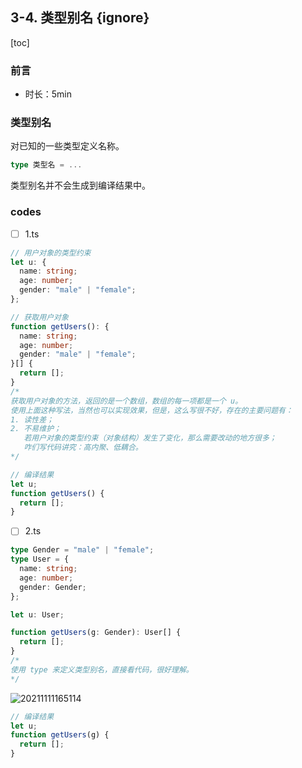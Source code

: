 ## 3-4. 类型别名 {ignore}

[toc]

### 前言

- 时长：5min

### 类型别名

对已知的一些类型定义名称。

```ts
type 类型名 = ...
```

类型别名并不会生成到编译结果中。

### codes

- [ ] 1.ts

```ts
// 用户对象的类型约束
let u: {
  name: string;
  age: number;
  gender: "male" | "female";
};

// 获取用户对象
function getUsers(): {
  name: string;
  age: number;
  gender: "male" | "female";
}[] {
  return [];
}
/*
获取用户对象的方法，返回的是一个数组，数组的每一项都是一个 u。
使用上面这种写法，当然也可以实现效果，但是，这么写很不好，存在的主要问题有：
1. 读性差；
2. 不易维护；
   若用户对象的类型约束（对象结构）发生了变化，那么需要改动的地方很多；
   咋们写代码讲究：高内聚、低耦合。
*/
```

```js
// 编译结果
let u;
function getUsers() {
  return [];
}
```

- [ ] 2.ts

```ts
type Gender = "male" | "female";
type User = {
  name: string;
  age: number;
  gender: Gender;
};

let u: User;

function getUsers(g: Gender): User[] {
  return [];
}
/*
使用 type 来定义类型别名，直接看代码，很好理解。
*/
```

![20211111165114](https://cdn.jsdelivr.net/gh/123taojiale/dahuyou_picture@main/blogs/20211111165114.png)

```js
// 编译结果
let u;
function getUsers(g) {
  return [];
}
```